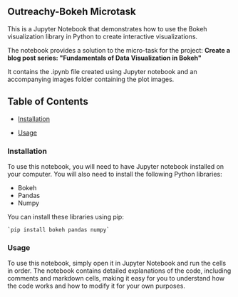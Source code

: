 ## Outreachy-Bokeh Microtask

This is a Jupyter Notebook that demonstrates how to use the Bokeh visualization library in Python to create interactive visualizations.

The notebook provides a solution to the micro-task for the project: **Create a blog post series: "Fundamentals of Data Visualization in Bokeh"**

It contains the .ipynb file created using Jupyter notebook and an accompanying images folder containing the plot images.

## Table of Contents

- <u>Installation</u>

- <u>Usage</u>

### Installation

To use this notebook, you will need to have Jupyter notebook installed on your computer. You will also need to install the following Python libraries:

- Bokeh
- Pandas
- Numpy

You can install these libraries using pip:

    `pip install bokeh pandas numpy`

### Usage

To use this notebook, simply open it in Jupyter Notebook and run the cells in order. The notebook contains detailed explanations of the code, including comments and markdown cells, making it easy for you to understand how the code works and how to modify it for your own purposes.